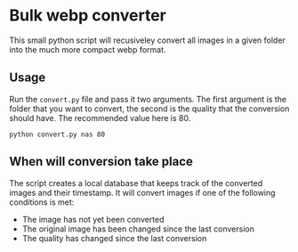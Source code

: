 # Bulk webp converter
This small python script will recusiveley convert all images in a given folder into the much more compact webp format.

## Usage
Run the `convert.py` file and pass it two arguments. The first argument is the folder that you want to convert, the second is the quality that the conversion should have. The recommended value here is 80.

`python convert.py nas 80`

## When will conversion take place

The script creates a local database that keeps track of the converted images and their timestamp. It will convert images if one of the following conditions is met:

- The image has not yet been converted
- The original image has been changed since the last conversion
- The quality has changed since the last conversion